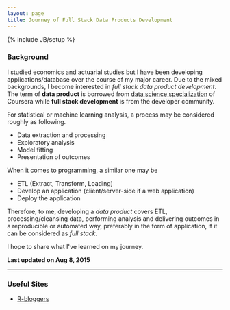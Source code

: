 ```yaml
---
layout: page
title: Journey of Full Stack Data Products Development
---
```

{% include JB/setup %}

### Background

I studied economics and actuarial studies but I have been developing applications/database over the course of my major career. Due to the mixed backgrounds, I become interested in *full stack data product development*. The term of **data product** is borrowed from [data science specialization](https://www.coursera.org/specialization/jhudatascience/1) of Coursera while **full stack development** is from the developer community.

For statistical or machine learning analysis, a process may be considered roughly as following.

* Data extraction and processing
* Exploratory analysis
* Model fitting
* Presentation of outcomes

When it comes to programming, a similar one may be

* ETL (Extract, Transform, Loading)
* Develop an application (client/server-side if a web application)
* Deploy the application

Therefore, to me, developing a *data product* covers ETL, processing/cleansing data, performing analysis and delivering outcomes in a reproducible or automated way, preferably in the form of application, if it can be considered as *full stack*.

I hope to share what I've learned on my journey.

**Last updated on Aug 8, 2015**

---

### Useful Sites


- [R-bloggers](http://www.r-bloggers.com/)